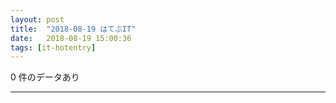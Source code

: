 ```yaml
---
layout: post
title:  "2018-08-19 はてぶIT"
date:   2018-08-19 15:00:36
tags: [it-hotentry]
---
```

0 件のデータあり

<hr>
